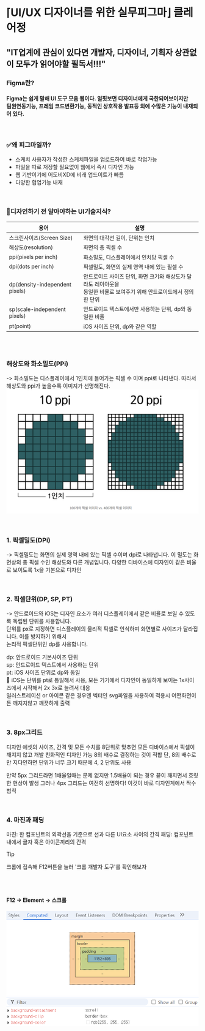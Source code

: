 # ⌈UI/UX 디자이너를 위한 실무피그마⌋ 클레어정
## "IT업계에 관심이 있다면 개발자, 디자이너, 기획자 상관없이 모두가 읽어야할 필독서!!!"

### Figma란?
#### Figma는 쉽게 말해 UI 도구 모음 웹이다. 얼핏보면 디자이너에게 국한되어보이지만 <br> 팀원연동기능, 프레임 코드변환기능, 동적인 상호작용 발표등 외에 수많은 기능이 내재되어 있다.

<br>

### ✅왜 피그마일까?
- 스케치 사용자가 작성한 스케치파일을 업로드하여 바로 작업가능
- 파일을 따로 저장할 필요없이 웹에서 즉시 디자인 가능
- 웹 기반이기에 어도비XD에 비래 업드이트가 빠름
- 다양한 협업기능 내재

<br>

### 🤔디자인하기 전 알아야하는 UI기술지식?
|용어|설명|
|--|--|
|스크린사이즈(Screen Size)|화면의 대각선 길이, 단위는 인치|
|해상도(resolution)|화면의 총 픽셀 수|
|ppi(pixels per inch)|화소밀도, 디스플레이에서 인치당 픽셀 수|   
|dpi(dots per inch)|픽셀밀도, 화면의 실제 영역 내에 있는 필셀 수|
|dp(density-independent pixels)|안드로이드 사이즈 단위, 화면 크기와 해상도가 달라도 레이아웃을 <br> 동일한 비율로 보여주기 위해 안드로이드에서 정의한 단위|
|sp(scale-independent pixels)|안드로이드 텍스트에서만 사용하는 단위, dp와 동일한 비율|
|pt(point)|iOS 사이즈 단위, dp와 같은 역할

<br>
<br>

### 해상도와 화소밀도(PPi)
-> 화소밀도는 디스플레이에서 1인치에 들어가는 픽셀 수 이며 ppi로 나타낸다.
따라서 해상도와 ppi가 높을수록 이미지가 선명해진다.
![해상도에 따른 화소밀도](https://github.com/bbobbony/Images/blob/main/%EB%8F%84%EC%84%9C/%EC%8A%A4%ED%81%AC%EB%A6%B0%EC%83%B7%202025-06-04%20123233.png)

<br>

### 1. 픽셀밀도(DPi)
-> 픽셀밀도는 화면의 실제 영역 내에 있는 픽셀 수이며 dpi로 나타냅니다. 이 밀도는 화면상의 총 픽셀 수인 해상도와 다른 개념입니다.
다양한 디바이스에 디자인이 같은 비율로 보이도록 1x을 기본으로 디자인

<br>

### 2. 픽셀단위(DP, SP, PT)
-> 안드로이드와 iOS는 디자인 요소가 여러 디스플레이에서 같은 비율로 보일 수 있도록 독립된 단위를 사용합니다. <br>
단위를 px로 지정하면 디스플레이의 물리적 픽셀로 인식하며 화면별로 사이즈가 달라집니다. 이를 방지하기 위해서 <br>
논리적 픽셀단위인 dp를 사용합니다.


dp: 안드로이드 기본사이즈 단위 <br>
sp: 안드로이드 텍스트에서 사용하는 단위 <br>
pt: iOS 사이즈 단위로 dp와 동일 <br>
💫 iOS는 단위를 pt로 통일해서 사용, 모든 기기에서 디자인이 동일하게 보이는 1x사이즈에서 시작해서 2x 3x로 늘려서 대응 <br>
일러스트레이션 or 아이콘 같은 경우엔 벡터인 svg파일을 사용하여 적용시 어떤화면이든 깨지지않고 깨끗하게 출력 <br>

<br>

### 3. 8px그리드
디자인 에셋의 사이즈, 간격 및 모든 수치를 8단위로 맞추면 모든 디바이스에서 픽셀이 깨지지 않고 개발 친화적인 디자인 가능
8의 배수로 결정하는 것이 적합 단, 8의 배수로만 지다인하면 단위가 너무 크기 때문에 4, 2 단위도 사용

만약 5px 그리드라면 1배율일때는 문제 없지만 1.5배율이 되는 경우 끝이 깨지면서 흐릿한 현상이 발생
그러나 4px 그리드는 여전히 선명하다! 이것이 바로 디자인계에서 짝수 법칙

<br>

### 4. 마진과 패딩
마진: 한 컴포넌트의 외곽선을 기준으로 선과 다른 UI요소 사이의 간격
패딩: 컴포넌트 내에서 글자 혹은 아이콘끼리의 간격
> [!TIP]
> 크롬에 접속해 F12버튼을 눌러 '크롬 개발자 도구'를 확인해보자

<br>
<br>

#### F12 -> Element -> 스크롤

![개발자도구 Element 이미지](https://github.com/bbobbony/Images/blob/main/%EB%8F%84%EC%84%9C/%EC%8A%A4%ED%81%AC%EB%A6%B0%EC%83%B7%202025-06-04%20210856.png)

<br>
<br>



